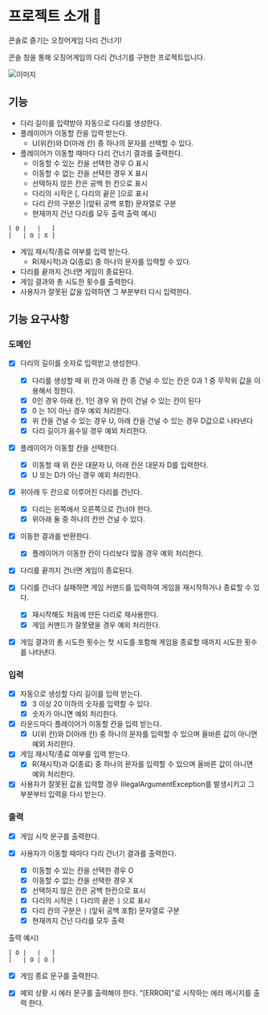 # 프로젝트 소개 🌉
콘솔로 즐기는 오징어게임 다리 건너기!

콘솔 창을 통해 오징어게임의 다리 건너기를 구현한 프로젝트입니다.

![이미지](https://img.jjang0u.com/data4/docs/160/202110/19/3b/34e416db7e4e46de4766976246bd11b4_982067.JPG)

## 기능
- 다리 길이를 입력받아 자동으로 다리를 생성한다.
- 플레이어가 이동할 칸을 입력 받는다.
  - U(위칸)와 D(아래 칸) 중 하나의 문자를 선택할 수 있다.
- 플레이어가 이동할 때마다 다리 건너기 결과를 출력한다.
  - 이동할 수 있는 칸을 선택한 경우 O 표시
  - 이동할 수 없는 칸을 선택한 경우 X 표시
  - 선택하지 않은 칸은 공백 한 칸으로 표시
  - 다리의 시작은 [, 다리의 끝은 ]으로 표시
  - 다리 칸의 구분은 |(앞뒤 공백 포함) 문자열로 구분
  - 현재까지 건넌 다리를 모두 출력
출력 예시)
```
[ O |   |   ]
[   | O | X ] 
 ```

- 게임 재시작/종료 여부를 입력 받는다.
  - R(재시작)과 Q(종료) 중 하나의 문자를 입력할 수 있다.
- 다리를 끝까지 건너면 게임이 종료된다.
- 게임 결과와 총 시도한 횟수를 출력한다.
- 사용자가 잘못된 값을 입력하면 그 부분부터 다시 입력한다.

## 기능 요구사항

### 도메인

- [x] 다리의 길이를 숫자로 입력받고 생성한다.
    - [x] 다리를 생성할 때 위 칸과 아래 칸 중 건널 수 있는 칸은 0과 1 중 무작위 값을 이용해서 정한다.
    - [x] 0인 경우 아래 칸, 1인 경우 위 칸이 건널 수 있는 칸이 된다
    - [x] 0 는 1이 아닌 경우 예외 처리한다.
    - [x] 위 칸을 건널 수 있는 경우 U, 아래 칸을 건널 수 있는 경우 D값으로 나타낸다
    - [x] 다리 길이가 음수일 경우 예외 처리한다.

- [x] 플레이어가 이동할 칸을 선택한다.
    - [x] 이동할 때 위 칸은 대문자 U, 아래 칸은 대문자 D를 입력한다.
    - [x] U 또는 D가 아닌 경우 예외 처리한다.

- [x] 위아래 두 칸으로 이루어진 다리를 건넌다.
    - [x] 다리는 왼쪽에서 오른쪽으로 건너야 한다.
    - [x] 위아래 둘 중 하나의 칸만 건널 수 있다.

- [x] 이동한 결과를 반환한다.
  - [x] 플레이어가 이동한 칸이 다리보다 많을 경우 예외 처리한다.

- [x] 다리를 끝까지 건너면 게임이 종료된다.

- [x] 다리를 건너다 실패하면 게임 커맨드를 입력하여 게임을 재시작하거나 종료할 수 있다.
    - [x] 재시작해도 처음에 만든 다리로 재사용한다.
    - [x] 게임 커맨드가 잘못됐을 경우 예외 처리한다.

- [x] 게임 결과의 총 시도한 횟수는 첫 시도를 포함해 게임을 종료할 때까지 시도한 횟수를 나타낸다.

### 입력

- [x] 자동으로 생성할 다리 길이를 입력 받는다.
    - [x] 3 이상 20 이하의 숫자를 입력할 수 있다.
    - [x] 숫자가 아니면 예외 처리한다.

- [x] 라운드마다 플레이어가 이동할 칸을 입력 받는다.
    - [x] U(위 칸)와 D(아래 칸) 중 하나의 문자를 입력할 수 있으며 올바른 값이 아니면 예외 처리한다.

- [x] 게임 재시작/종료 여부를 입력 받는다.
    - [x] R(재시작)과 Q(종료) 중 하나의 문자를 입력할 수 있으며 올바른 값이 아니면 예외 처리한다.

- [x] 사용자가 잘못된 값을 입력할 경우 IllegalArgumentException를 발생시키고 그 부분부터 입력을 다시 받는다.

### 출력

- [x] 게임 시작 문구를 출력한다.

- [x] 사용자가 이동할 때마다 다리 건너기 결과를 출력한다.
    - [x] 이동할 수 있는 칸을 선택한 경우 O
    - [x] 이동할 수 없는 칸을 선택한 경우 X
    - [x] 선택하지 않은 칸은 공백 한칸으로 표시
    - [x] 다리의 시작은 `[` 다리의 끝은 `]` 으로 표시
    - [x] 다리 칸의 구분은 `|` (앞뒤 공백 포함) 문자열로 구분
    - [x] 현재까지 건넌 다리를 모두 출력

출력 예시)

```
[ O |   |   ]
[   | O | O ] 
 ```

- [x] 게임 종료 문구를 출력한다.

- [x] 예외 상황 시 에러 문구를 출력해야 한다.  "[ERROR]"로 시작하는 에러 메시지를 출력 한다.
